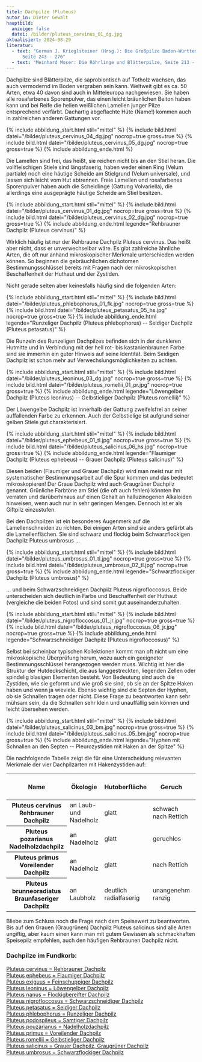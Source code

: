```yaml
---
titel: Dachpilze (Pluteus)
autor_in: Dieter Gewalt
hauptbild:
  anzeige: false
  datei: /bilder/pluteus_cervinus_01_dg.jpg
aktualisiert: 2024-08-29
literatur:
  - text: "German J. Krieglsteiner (Hrsg.): Die Großpilze Baden-Württembergs Band 4,
      Seite 243 - 276"
  - text: "Meinhard Moser: Die Röhrlinge und Blätterpilze, Seite 213 - 219"
---
```

Dachpilze sind Blätterpilze, die saprobiontisch auf Totholz wachsen, das auch vermodernd im Boden vergraben sein kann. Weltweit gibt es ca. 50 Arten, etwa 40 davon sind auch in Mitteleuropa nachgewiesen. Sie haben alle rosafarbenes Sporenpulver, das einen leicht bräunlichen Beiton haben kann und bei Reife die hellen weißlichen Lamellen junger Pilze entsprechend verfärbt. Dachartig abgeflachte Hüte (Name!) kommen auch in zahlreichen anderen Gattungen vor.

{% include abbildung_start.html stil="mittel" %}
{% include bild.html datei="/bilder/pluteus_cervinus_04_dg.jpg" nocrop=true gross=true %}
{% include bild.html datei="/bilder/pluteus_cervinus_05_dg.jpg" nocrop=true gross=true %}
{% include abbildung_ende.html %}

Die Lamellen sind frei, das heißt, sie reichen nicht bis an den Stiel heran. Die vollfleischigen Stiele sind längsfaserig, haben weder einen Ring (Velum partiale) noch eine häutige Scheide am Stielgrund (Velum universale), und lassen sich leicht vom Hut abtrennen. Freie Lamellen und rosafarbenes Sporenpulver haben auch die Scheidlinge (Gattung Volvariella), die allerdings eine ausgeprägte häutige Scheide am Stiel besitzen.

{% include abbildung_start.html stil="mittel" %}
{% include bild.html datei="/bilder/pluteus_cervinus_01_dg.jpg" nocrop=true gross=true %}
{% include bild.html datei="/bilder/pluteus_cervinus_02_dg.jpg" nocrop=true gross=true %}
{% include abbildung_ende.html legende="Rehbrauner Dachpilz (Pluteus cervinus)" %}

Wirklich häufig ist nur der Rehbraune Dachpilz Pluteus cervinus. Das heißt aber nicht, dass er unverwechselbar wäre. Es gibt zahlreiche ähnliche Arten, die oft nur anhand mikroskopischer Merkmale unterschieden werden können. So beginnen die gebräuchlichen dichotomen Bestimmungsschlüssel bereits mit Fragen nach der mikroskopischen Beschaffenheit der Huthaut und der Zystiden.

Nicht gerade selten aber keinesfalls häufig sind die folgenden Arten:

{% include abbildung_start.html stil="mittel" %}
{% include bild.html datei="/bilder/pluteus_phlebophorus_01_fk.jpg" nocrop=true gross=true %}
{% include bild.html datei="/bilder/pluteus_petasatus_05_hs.jpg" nocrop=true gross=true %}
{% include abbildung_ende.html legende="Runzeliger Dachpilz (Pluteus phlebophorus) -- Seidiger Dachpilz (Pluteus petasatus)" %}

Die Runzeln des Runzeligen Dachpilzes befinden sich in der dunkleren Hutmitte und in Verbindung mit der hell rot- bis kastanienbraunen Farbe sind sie immerhin ein guter Hinweis auf seine Identität. Beim Seidigen Dachpilz ist schon mehr auf Verwechslungsmöglichkeiten zu achten.

{% include abbildung_start.html stil="mittel" %}
{% include bild.html datei="/bilder/pluteus_leoninus_03_dg.jpg" nocrop=true gross=true %}
{% include bild.html datei="/bilder/pluteus_romellii_01_pr.jpg" nocrop=true gross=true %}
{% include abbildung_ende.html legende="Löwengelber Dachpilz (Pluteus leoninus) -- Gelbstieliger Dachpilz (Pluteus romellii)" %}

Der Löwengelbe Dachpilz ist innerhalb der Gattung zweifelsfrei an seiner auffallenden Farbe zu erkennen. Auch der Gelbstielige ist aufgrund seiner gelben Stiele gut charakterisiert.

{% include abbildung_start.html stil="mittel" %}
{% include bild.html datei="/bilder/pluteus_ephebeus_01_tl.jpg" nocrop=true gross=true %}
{% include bild.html datei="/bilder/pluteus_salicinus_06_hs.jpg" nocrop=true gross=true %}
{% include abbildung_ende.html legende="Flaumiger Dachpilz (Pluteus ephebeus) -- Grauer Dachpilz (Pluteus salicinus)" %}

Diesen beiden (Flaumiger und Grauer Dachpilz) wird man meist nur mit systematischer Bestimmungsarbeit auf die Spur kommen und das bedeutet mikroskopieren! Der Graue Dachpilz wird auch Graugrüner Dachpilz genannt. Grünliche Farbtöne am Stiel (die oft auch fehlen) könnten ihn verraten und darüberhinaus auf einen Gehalt an halluzinogenen Alkaloiden hinweisen, wenn auch nur in sehr geringen Mengen. Dennoch ist er als Giftpilz einzustufen.

Bei den Dachpilzen ist ein besonderes Augenmerk auf die Lamellenschneiden zu richten. Bei einigen Arten sind sie anders gefärbt als die Lamellenflächen. Sie sind schwarz und flockig beim Schwarzflockigen Dachpilz Pluteus umbrosus ...

{% include abbildung_start.html stil="mittel" %}
{% include bild.html datei="/bilder/pluteus_umbrosus_01_tl.jpg" nocrop=true gross=true %}
{% include bild.html datei="/bilder/pluteus_umbrosus_02_tl.jpg" nocrop=true gross=true %}
{% include abbildung_ende.html legende="Schwarzflockiger Dachpilz (Pluteus umbrosus)" %}

... und beim Schwarzschneidigen Dachpilz Pluteus nigrofloccosus. Beide unterscheiden sich deutlich in Farbe und Beschaffenheit der Huthaut (vergleiche die beiden Fotos) und sind somit gut auseinanderzuhalten.

{% include abbildung_start.html stil="mittel" %}
{% include bild.html datei="/bilder/pluteus_nigrofloccosus_01_jr.jpg" nocrop=true gross=true %}
{% include bild.html datei="/bilder/pluteus_nigrofloccosus_06_jr.jpg" nocrop=true gross=true %}
{% include abbildung_ende.html legende="Schwarzschneidiger Dachpilz (Pluteus nigrofloccosus)" %}

Selbst bei scheinbar typischen Kollektionen kommt man oft nicht um eine mikroskopische Überprüfung herum, wozu auch ein geeigneter Bestimmungsschlüssel herangezogen werden muss. Wichtig ist hier die Struktur der Hutdeckschicht, die aus langgestreckten, liegenden Zellen oder spindelig blasigen Elementen besteht. Von Bedeutung sind auch die Zystiden, wie sie geformt und wie groß sie sind, ob sie an der Spitze Haken haben und wenn ja wieviele. Ebenso wichtig sind die Septen der Hyphen, ob sie Schnallen tragen oder nicht. Diese Frage zu beantworten kann sehr mühsam sein, da die Schnallen sehr klein und unauffällig sein können und leicht übersehen werden.

{% include abbildung_start.html stil="mittel" %}
{% include bild.html datei="/bilder/pluteus_salicinus_03_bm.jpg" nocrop=true gross=true %}
{% include bild.html datei="/bilder/pluteus_salicinus_05_bm.jpg" nocrop=true gross=true %}
{% include abbildung_ende.html legende="Hyphen mit Schnallen an den Septen -- Pleurozystiden mit Haken an der Spitze" %}

Die nachfolgende Tabelle zeigt die für eine Unterscheidung relevanten Merkmale der vier Dachpilzarten mit Hakenzystiden auf:

<div class="table-responsive">
  <table class="table">
    <thead>
      <tr>
        <th>Name</th>
        <th>Ökologie</th>
        <th>Hutoberfläche</th>        
        <th>Geruch</th>
        <th>Schnallen an den Huthauthyphen</th>
      </tr>
    </thead>
    <tbody>
      <tr>
        <th>Pluteus cervinus<br />Rehbrauner Dachpilz</th>
        <td>an Laub- und Nadelholz</td>
        <td>glatt</td>
        <td>schwach nach Rettich</td>
        <td>keine</td>        
      </tr>
      <tr>
        <th>Pluteus pozarianus<br />Nadelholzdachpilz</th>
        <td>an Nadelholz</td>
        <td>glatt</td>
        <td>geruchlos</td>
        <td>an 10 - 40% der Septen</td>        
      </tr>
      <tr>
        <th>Pluteus primus<br />Voreilender Dachpilz</th>
        <td>an Nadelholz</td>
        <td>glatt</td>
        <td>nach Rettich</td>
        <td>an allen Septen</td>        
      </tr>
      <tr>
        <th>Pluteus brunneoradiatus<br />Braunfaseriger Dachpilz</th>
        <td>an Laubholz</td>
        <td>deutlich radialfaserig</td>
        <td>unangenehm ranzig</td>
        <td>keine</td>        
      </tr>
    </tbody>
  </table>
</div>

Bliebe zum Schluss noch die Frage nach dem Speisewert zu beantworten. Bis auf den Grauen (Graugrünen) Dachpilz Pluteus salicinus sind alle Arten ungiftig, aber kaum einen kann man mit gutem Gewissen als schmackhaften Speisepilz empfehlen, auch den häufigen Rehbraunen Dachpilz nicht.

### Dachpilze im Fundkorb:

[Pluteus cervinus = Rehbrauner Dachpilz](/pilze/pluteus-cervinus-rehbrauner-dachpilz)\
[Pluteus ephebeus = Flaumiger Dachpilz](/pilze/pluteus-ephebeus-flaumiger-dachpilz)\
[Pluteus exiguus = Feinschuppiger Dachpilz](/pilze/pluteus-exiguus-feinschuppiger-dachpilz)\
[Pluteus leoninus = Löwengelber Dachpilz](/pilze/pluteus-leoninus-löwengelber-dachpilz)\
[Pluteus nanus = Flockigbereifter Dachpilz](/pilze/pluteus-nanus-flockigbereifter-dachpilz-zwerg-dachpilz)\
[Pluteus nigrofloccosus = Schwarzschneidiger Dachpilz](/pilze/pluteus-nigrofloccosus-schwarzschneidiger-dachpilz)\
[Pluteus petasatus = Seidiger Dachpilz](/pilze/pluteus-petasatus-seidiger-dachpilz)\
[Pluteus phlebophorus = Runzeliger Dachpilz](/pilze/pluteus-phlebophorus-runzeliger-dachpilz)\
[Pluteus podospileus = Samtiger Dachpilz](/pilze/pluteus-podospileus-samtiger-dachpilz)\
[Pluteus pouzarianus = Nadelholzdachpilz](/pilze/pluteus-pouzarianus-nadelholzdachpilz)\
[Pluteus primus = Voreilender Dachpilz](/pilze/pluteus-primus-voreilender-dachpilz)\
[Pluteus romellii = Gelbstieliger Dachpilz](/pilze/pluteus-romellii-gelbstieliger-dachpilz)\
[Pluteus salicinus = Grauer Dachpilz, Graugrüner Dachpilz](/pilze/pluteus-salicinus-grauer-dachpilz-graugrüner-dachpilz)\
[Pluteus umbrosus = Schwarzflockiger Dachpilz](/pilze/pluteus-umbrosus-schwarzflockiger-dachpilz)